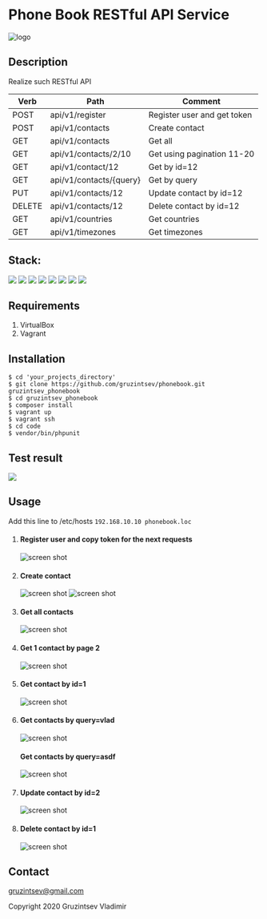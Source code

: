 # Phone Book RESTful API Service

![logo](https://cdn.dribbble.com/users/892648/screenshots/6795161/phonebook_1x.jpg)

## Description
Realize such RESTful API

| Verb   | Path                    | Comment                     |
| ------ | ----------------------- | ----------------------------|
| POST   | api/v1/register         | Register user and get token |
| POST   | api/v1/contacts         | Create contact              |
| GET    | api/v1/contacts         | Get all                     |
| GET    | api/v1/contacts/2/10    | Get using pagination 11-20  |
| GET    | api/v1/contact/12       | Get by id=12                |
| GET    | api/v1/contacts/{query} | Get by query                |
| PUT    | api/v1/contacts/12      | Update contact by id=12     |
| DELETE | api/v1/contacts/12      | Delete contact by id=12     |
| GET    | api/v1/countries        | Get countries               |
| GET    | api/v1/timezones        | Get timezones               |

## Stack:
![](https://img.shields.io/badge/-Laravel_6.13.1-brightgreen.png)
![](https://img.shields.io/badge/-Vagrant-green.png)
![](https://img.shields.io/badge/-PHP_7.2-red.png)
![](https://img.shields.io/badge/-PHPUnit-blue.png)
![](https://img.shields.io/badge/-Nginx-important.png)
![](https://img.shields.io/badge/-MySQL-blueviolet.png)
![](https://img.shields.io/badge/-Redis-yellow.png)
![](https://img.shields.io/badge/-Guzzle-black.png)


## Requirements
1. VirtualBox
2. Vagrant

## Installation

```
$ cd 'your_projects_directory'
$ git clone https://github.com/gruzintsev/phonebook.git gruzintsev_phonebook
$ cd gruzintsev_phonebook
$ composer install
$ vagrant up
$ vagrant ssh
$ cd code
$ vendor/bin/phpunit
```

## Test result

![](http://joxi.ru/EA4zPylFoNnNzm.jpg)

## Usage
Add this line to /etc/hosts
```192.168.10.10 phonebook.loc```

1. #### Register user and copy token for the next requests
    ![screen shot](http://joxi.ru/52az7PwFE3e0JA.jpg)
2. #### Create contact
    ![screen shot](http://joxi.ru/Y2LYJPwu7JqvKA.jpg)
    ![screen shot](http://joxi.ru/l2ZROPwSzWLVK2.jpg)
3. #### Get all contacts
    ![screen shot](http://joxi.ru/eAOYQPwu9jDE4m.jpg)
4. #### Get 1 contact by page 2
    ![screen shot](http://joxi.ru/4Ako4KWfoEl1kA.jpg)
5. #### Get contact by id=1
    ![screen shot](http://joxi.ru/nAyx4NyhgMbG92.jpg)
6. #### Get contacts by query=vlad
    ![screen shot](http://joxi.ru/Dr8y5JqIoWvnnm.jpg)
   #### Get contacts by query=asdf
    ![screen shot](http://joxi.ru/ZrJYlPwuwzDeDA.jpg)
7. #### Update contact by id=2
    ![screen shot](http://joxi.ru/J2bV8Pwh0O5YR2.jpg)
8. #### Delete contact by id=1
    ![screen shot](http://joxi.ru/V2VLZPwFdJqV4r.jpg)

## Contact
[gruzintsev@gmail.com](mailto:gruzintsev@gmail.com)

Copyright 2020 Gruzintsev Vladimir